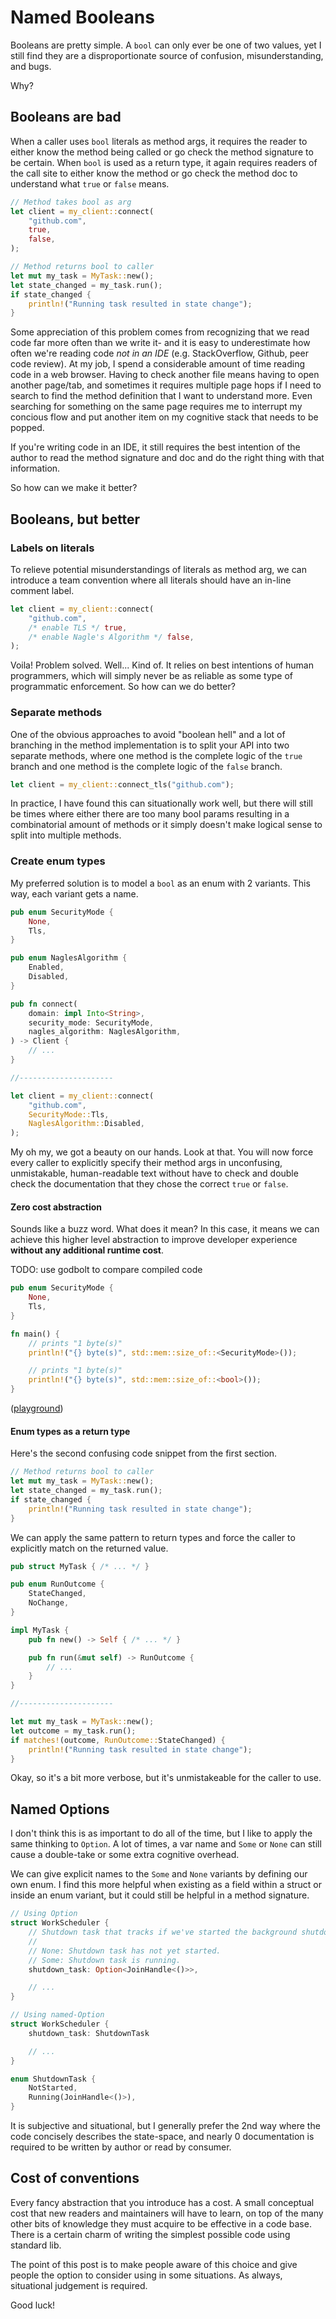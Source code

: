# Named Booleans

Booleans are pretty simple. A `bool` can only ever be one of two values, yet I still find they are a disproportionate source of confusion, misunderstanding, and bugs.

Why?

## Booleans are bad

When a caller uses `bool` literals as method args, it requires the reader to either know the method being called or go check the method signature to be certain. When `bool` is used as a return type, it again requires readers of the call site to either know the method or go check the method doc to understand what `true` or `false` means.

```rust
// Method takes bool as arg
let client = my_client::connect(
    "github.com",
    true,
    false,
);
```

```rust
// Method returns bool to caller
let mut my_task = MyTask::new();
let state_changed = my_task.run();
if state_changed {
    println!("Running task resulted in state change");
}
```

Some appreciation of this problem comes from recognizing that we read code far more often than we write it- and it is easy to underestimate how often we're reading code *not in an IDE* (e.g. StackOverflow, Github, peer code review). At my job, I spend a considerable amount of time reading code in a web browser. Having to check another file means having to open another page/tab, and sometimes it requires multiple page hops if I need to search to find the method definition that I want to understand more. Even searching for something on the same page requires me to interrupt my concious flow and put another item on my cognitive stack that needs to be popped.

If you're writing code in an IDE, it still requires the best intention of the author to read the method signature and doc and do the right thing with that information.

So how can we make it better?

## Booleans, but better

### Labels on literals

To relieve potential misunderstandings of literals as method arg, we can introduce a team convention where all literals should have an in-line comment label.

```rust
let client = my_client::connect(
    "github.com",
    /* enable TLS */ true,
    /* enable Nagle's Algorithm */ false,
);
```

Voila! Problem solved. Well... Kind of. It relies on best intentions of human programmers, which will simply never be as reliable as some type of programmatic enforcement. So how can we do better?

### Separate methods

One of the obvious approaches to avoid "boolean hell" and a lot of branching in the method implementation is to split your API into two separate methods, where one method is the complete logic of the `true` branch and one method is the complete logic of the `false` branch.

```rust
let client = my_client::connect_tls("github.com");
```

In practice, I have found this can situationally work well, but there will still be times where either there are too many bool params resulting in a combinatorial amount of methods or it simply doesn't make logical sense to split into multiple methods.

### Create enum types

My preferred solution is to model a `bool` as an enum with 2 variants. This way, each variant gets a name.

```rust
pub enum SecurityMode {
    None,
    Tls,
}

pub enum NaglesAlgorithm {
    Enabled,
    Disabled,
}

pub fn connect(
    domain: impl Into<String>,
    security_mode: SecurityMode,
    nagles_algorithm: NaglesAlgorithm,
) -> Client {
    // ...
}

//---------------------

let client = my_client::connect(
    "github.com",
    SecurityMode::Tls,
    NaglesAlgorithm::Disabled,
);
```

My oh my, we got a beauty on our hands. Look at that. You will now force every caller to explicitly specify their method args in unconfusing, unmistakable, human-readable text without have to check and double check the documentation that they chose the correct `true` or `false`.

#### Zero cost abstraction

Sounds like a buzz word. What does it mean? In this case, it means we can achieve this higher level abstraction to improve developer experience **without any additional runtime cost**.

TODO: use godbolt to compare compiled code

```rust
pub enum SecurityMode {
    None,
    Tls,
}

fn main() {
    // prints "1 byte(s)"
    println!("{} byte(s)", std::mem::size_of::<SecurityMode>());

    // prints "1 byte(s)"
    println!("{} byte(s)", std::mem::size_of::<bool>());
}
```
([playground](https://play.rust-lang.org/?version=nightly&mode=debug&edition=2021&gist=b24608a5f6d68de594760da6db36611d))

#### Enum types as a return type

Here's the second confusing code snippet from the first section.

```rust
// Method returns bool to caller
let mut my_task = MyTask::new();
let state_changed = my_task.run();
if state_changed {
    println!("Running task resulted in state change");
}
```

We can apply the same pattern to return types and force the caller to explicitly match on the returned value.

```rust
pub struct MyTask { /* ... */ }

pub enum RunOutcome {
    StateChanged,
    NoChange,
}

impl MyTask {
    pub fn new() -> Self { /* ... */ }

    pub fn run(&mut self) -> RunOutcome {
        // ...
    }
}

//---------------------

let mut my_task = MyTask::new();
let outcome = my_task.run();
if matches!(outcome, RunOutcome::StateChanged) {
    println!("Running task resulted in state change");
}
```

Okay, so it's a bit more verbose, but it's unmistakeable for the caller to use.

## Named Options

I don't think this is as important to do all of the time, but I like to apply the same thinking to `Option`. A lot of times, a var name and `Some` or `None` can still cause a double-take or some extra cognitive overhead.

We can give explicit names to the `Some` and `None` variants by defining our own enum. I find this more helpful when existing as a field within a struct or inside an enum variant, but it could still be helpful in a method signature.

```rust
// Using Option
struct WorkScheduler {
    // Shutdown task that tracks if we've started the background shutdown task.
    //
    // None: Shutdown task has not yet started.
    // Some: Shutdown task is running.
    shutdown_task: Option<JoinHandle<()>>,

    // ...
}
```

```rust
// Using named-Option
struct WorkScheduler {
    shutdown_task: ShutdownTask

    // ...
}

enum ShutdownTask {
    NotStarted,
    Running(JoinHandle<()>),
}
```

It is subjective and situational, but I generally prefer the 2nd way where the code concisely describes the state-space, and nearly 0 documentation is required to be written by author or read by consumer.

## Cost of conventions

Every fancy abstraction that you introduce has a cost. A small conceptual cost that new readers and maintainers will have to learn, on top of the many other bits of knowledge they must acquire to be effective in a code base. There is a certain charm of writing the simplest possible code using standard lib.

The point of this post is to make people aware of this choice and give people the option to consider using in some situations. As always, situational judgement is required.

Good luck!
